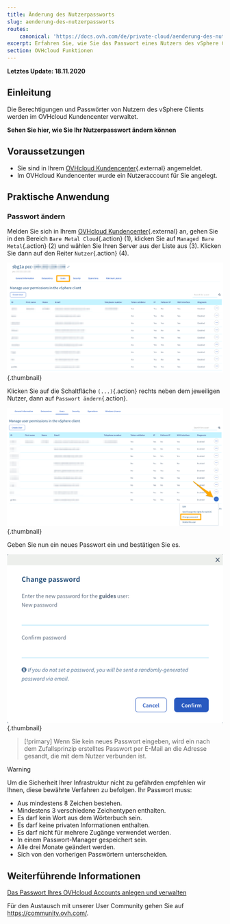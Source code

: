 ```yaml
---
title: Änderung des Nutzerpassworts
slug: aenderung-des-nutzerpassworts
routes:
    canonical: 'https://docs.ovh.com/de/private-cloud/aenderung-des-nutzerpassworts/'
excerpt: Erfahren Sie, wie Sie das Passwort eines Nutzers des vSphere Clients in Ihrem OVHcloud Kundencenter ändern können.
section: OVHcloud Funktionen
---
```


**Letztes Update: 18.11.2020**
 
## Einleitung

Die Berechtigungen und Passwörter von Nutzern des vSphere Clients werden im OVHcloud Kundencenter verwaltet.

**Sehen Sie hier, wie Sie Ihr Nutzerpasswort ändern können**

## Voraussetzungen

- Sie sind in Ihrem [OVHcloud Kundencenter](https://www.ovh.com/auth/?action=gotomanager){.external} angemeldet.
- Im OVHcloud Kundencenter wurde ein Nutzeraccount für Sie angelegt.

## Praktische Anwendung

### Passwort ändern

Melden Sie sich in Ihrem [OVHcloud Kundencenter](https://www.ovh.com/auth/?action=gotomanager){.external} an, gehen Sie in den Bereich `Bare Metal Cloud`{.action} (1), klicken Sie auf `Managed Bare Metal`{.action} (2) und wählen Sie Ihren Server aus der Liste aus (3). Klicken Sie dann auf den Reiter `Nutzer`{.action} (4).

![Zugang zum Kundencenter](images/userpassword1.png){.thumbnail}

Klicken Sie auf die Schaltfläche `(...)`{.action} rechts neben dem jeweiligen Nutzer, dann auf `Passwort ändern`{.action}.

![Passwort ändern](images/userpassword2.png){.thumbnail}

Geben Sie nun ein neues Passwort ein und bestätigen Sie es.

![Passwort ändern](images/userpassword3.png){.thumbnail}

> [!primary]
> Wenn Sie kein neues Passwort eingeben, wird ein nach dem Zufallsprinzip erstelltes Passwort per E-Mail an die Adresse gesandt, die mit dem Nutzer verbunden ist.
> 


> [!warning]
>
>Um die Sicherheit Ihrer Infrastruktur nicht zu gefährden empfehlen wir Ihnen, diese bewährte Verfahren zu befolgen. Ihr Passwort muss:
>
> - Aus mindestens 8 Zeichen bestehen.
> - Mindestens 3 verschiedene Zeichentypen enthalten.
> - Es darf kein Wort aus dem Wörterbuch sein.
> - Es darf keine privaten Informationen enthalten.
> - Es darf nicht für mehrere Zugänge verwendet werden.
> - In einem Passwort-Manager gespeichert sein.
> - Alle drei Monate geändert werden.
> - Sich von den vorherigen Passwörtern unterscheiden.
>

## Weiterführende Informationen

[Das Passwort Ihres OVHcloud Accounts anlegen und verwalten](https://docs.ovh.com/de/customer/Passwort-verwalten/)

Für den Austausch mit unserer User Community gehen Sie auf <https://community.ovh.com/>.
